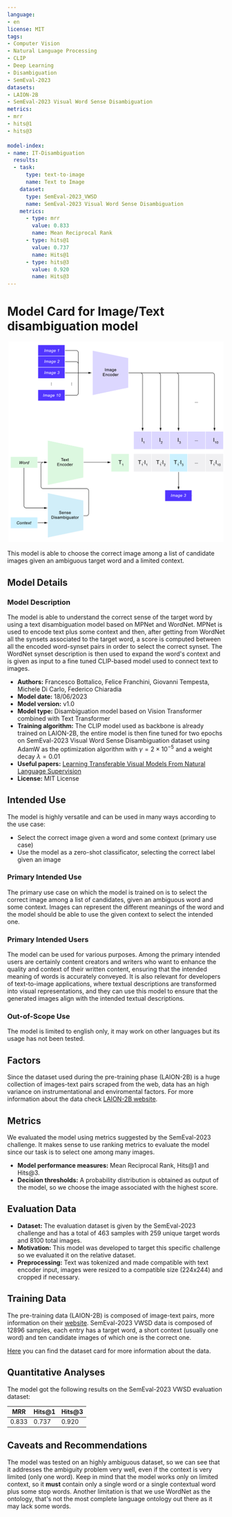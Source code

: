 ```yaml
---
language:
- en
license: MIT
tags:
- Computer Vision
- Natural Language Processing
- CLIP
- Deep Learning
- Disambiguation
- SemEval-2023
datasets:
- LAION-2B
- SemEval-2023 Visual Word Sense Disambiguation
metrics:
- mrr
- hits@1
- hits@3

model-index:
- name: IT-Disambiguation
  results:
  - task:
      type: text-to-image
      name: Text to Image
    dataset:
      type: SemEval-2023_VWSD
      name: SemEval-2023 Visual Word Sense Disambiguation
    metrics:
      - type: mrr
        value: 0.833
        name: Mean Reciprocal Rank
      - type: hits@1
        value: 0.737
        name: Hits@1
      - type: hits@3
        value: 0.920
        name: Hits@3
---
```


# Model Card for Image/Text disambiguation model

<p align="center">
  <img src="pipeline.png" width="500px"/>
</p>

This model is able to choose the correct image among a list of candidate images given an ambiguous target word and a limited context.

## Model Details

### Model Description

The model is able to understand the correct sense of the target word by using a text disambiguation model based on MPNet and WordNet.
MPNet is used to encode text plus some context and then, after getting from WordNet all the synsets associated to the target word, a score is computed between all the encoded word-synset pairs in order to select the correct synset.
The WordNet synset description is then used to expand the word's context and is given as input to a fine tuned CLIP-based model used to connect text to images.

- **Authors:** Francesco Bottalico, Felice Franchini, Giovanni Tempesta, Michele Di Carlo, Federico Chiaradia
- **Model date:** 18/06/2023
- **Model version:** v1.0
- **Model type:** Disambiguation model based on Vision Transformer combined with Text Transformer
- **Training algorithm:** The CLIP model used as backbone is already trained on LAION-2B, the entire model is then fine tuned for two epochs on SemEval-2023 Visual Word Sense Disambiguation dataset using AdamW as the optimization algorithm with $\gamma = 2 \times 10^{-5}$ and a weight decay $\lambda = 0.01$
- **Useful papers:** [Learning Transferable Visual Models From Natural Language Supervision](https://arxiv.org/pdf/2103.00020.pdf)
- **License:** MIT License

## Intended Use

The model is highly versatile and can be used in many ways according to the use case:
- Select the correct image given a word and some context (primary use case)
- Use the model as a zero-shot classificator, selecting the correct label given an image

### Primary Intended Use

The primary use case on which the model is trained on is to select the correct image among a list of candidates, given an ambiguous word and some context.
Images can represent the different meanings of the word and the model should be able to use the given context to select the intended one.

### Primary Intended Users

The model can be used for various purposes. Among the primary intended users are certainly 
content creators and writers who want to enhance the quality and context of their written content,
ensuring that the intended meaning of words is accurately conveyed. It is also relevant for developers 
of text-to-image applications, where textual descriptions are transformed into visual representations, 
and they can use this model to ensure that the generated images align with the intended textual descriptions.

### Out-of-Scope Use

The model is limited to english only, it may work on other languages but its usage has not been tested.

## Factors

Since the dataset used during the pre-training phase (LAION-2B) is a huge collection of images-text pairs scraped from the web, data has an high variance on instrumentational and enviromental factors.
For more information about the data check [LAION-2B website](https://laion.ai/blog/laion-5b/).

## Metrics

We evaluated the model using metrics suggested by the SemEval-2023 challenge.
It makes sense to use ranking metrics to evaluate the model since our task is to select one among many images.

- **Model performance measures:** Mean Reciprocal Rank, Hits@1 and Hits@3.
- **Decision thresholds:** A probability distribution is obtained as output of the model, so we choose the image associated with the highest score.

## Evaluation Data

- **Dataset:** The evaluation dataset is given by the SemEval-2023 challenge and has a total of 463 samples with 259 unique target words and 8100 total images.
- **Motivation:** This model was developed to target this specific challenge so we evaluated it on the relative dataset.
- **Preprocessing:** Text was tokenized and made compatible with text encoder input, images were resized to a compatible size (224x244) and cropped if necessary.

## Training Data

The pre-training data (LAION-2B) is composed of image-text pairs, more information on their [website](https://laion.ai/blog/laion-5b/).
SemEval-2023 VWSD data is composed of 12896 samples, each entry has a target word, a short context (usually one word) and ten candidate images of which one is the correct one.

[Here](../data/README.md) you can find the dataset card for more information about the data.

## Quantitative Analyses

The model got the following results on the SemEval-2023 VWSD evaluation dataset:

| MRR | Hits@1 | Hits@3 |
|-----|--------|--------|
|0.833|0.737   |0.920   |

## Caveats and Recommendations

The model was tested on an highly ambiguous dataset, so we can see that it addresses the ambiguity problem very well, even if the context is very limited (only one word).
Keep in mind that the model works only on limited context, so it **must** contain only a single word or a single contextual word plus some stop words.
Another limitation is that we use WordNet as the ontology, that's not the most complete language ontology out there as it may lack some words.
